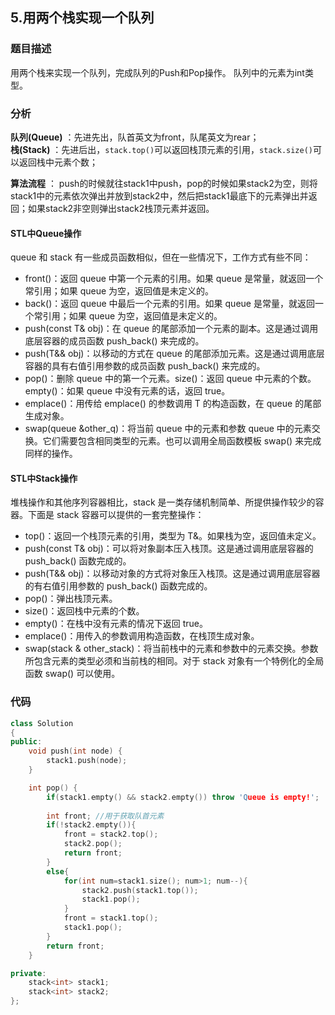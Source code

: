 ## 5.用两个栈实现一个队列
### 题目描述  
用两个栈来实现一个队列，完成队列的Push和Pop操作。 队列中的元素为int类型。   


### 分析
**队列(Queue)** ：先进先出，队首英文为front，队尾英文为rear；   
**栈(Stack)** ：先进后出，`stack.top()`可以返回栈顶元素的引用，`stack.size()`可以返回栈中元素个数；   

**算法流程** ：
push的时候就往stack1中push，pop的时候如果stack2为空，则将stack1中的元素依次弹出并放到stack2中，然后把stack1最底下的元素弹出并返回；如果stack2非空则弹出stack2栈顶元素并返回。    
#### STL中Queue操作  
queue 和 stack 有一些成员函数相似，但在一些情况下，工作方式有些不同：
- front()：返回 queue 中第一个元素的引用。如果 queue 是常量，就返回一个常引用；如果 queue 为空，返回值是未定义的。
- back()：返回 queue 中最后一个元素的引用。如果 queue 是常量，就返回一个常引用；如果 queue 为空，返回值是未定义的。
- push(const T& obj)：在 queue 的尾部添加一个元素的副本。这是通过调用底层容器的成员函数 push_back() 来完成的。
- push(T&& obj)：以移动的方式在 queue 的尾部添加元素。这是通过调用底层容器的具有右值引用参数的成员函数 push_back() 来完成的。
- pop()：删除 queue 中的第一个元素。size()：返回 queue 中元素的个数。empty()：如果 queue 中没有元素的话，返回 true。
- emplace()：用传给 emplace() 的参数调用 T 的构造函数，在 queue 的尾部生成对象。
- swap(queue<T> &other_q)：将当前 queue 中的元素和参数 queue 中的元素交换。它们需要包含相同类型的元素。也可以调用全局函数模板 swap() 来完成同样的操作。

#### STL中Stack操作  
堆栈操作和其他序列容器相比，stack 是一类存储机制简单、所提供操作较少的容器。下面是 stack 容器可以提供的一套完整操作：
- top()：返回一个栈顶元素的引用，类型为 T&。如果栈为空，返回值未定义。
- push(const T& obj)：可以将对象副本压入栈顶。这是通过调用底层容器的 push_back() 函数完成的。
- push(T&& obj)：以移动对象的方式将对象压入栈顶。这是通过调用底层容器的有右值引用参数的 push_back() 函数完成的。
- pop()：弹出栈顶元素。
- size()：返回栈中元素的个数。
- empty()：在栈中没有元素的情况下返回 true。
- emplace()：用传入的参数调用构造函数，在栈顶生成对象。
- swap(stack<T> & other_stack)：将当前栈中的元素和参数中的元素交换。参数所包含元素的类型必须和当前栈的相同。对于 stack 对象有一个特例化的全局函数 swap() 可以使用。


### 代码
```c++
class Solution
{
public:
    void push(int node) {
        stack1.push(node);
    }

    int pop() {
        if(stack1.empty() && stack2.empty()) throw 'Queue is empty!';
        
        int front; //用于获取队首元素
        if(!stack2.empty()){
            front = stack2.top();
            stack2.pop();
            return front;
        }
        else{
            for(int num=stack1.size(); num>1; num--){
                stack2.push(stack1.top());
                stack1.pop();
            }
            front = stack1.top();
            stack1.pop();
        }
        return front;
    }

private:
    stack<int> stack1;
    stack<int> stack2;
};

```

